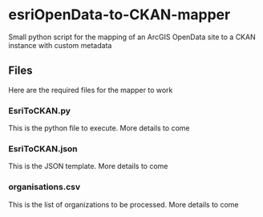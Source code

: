 # esriOpenData-to-CKAN-mapper
Small python script for the mapping of an ArcGIS OpenData site to a CKAN instance with custom metadata

## Files
Here are the required files for the mapper to work

### EsriToCKAN.py
This is the python file to execute. More details to come

### EsriToCKAN.json
This is the JSON template. More details to come

### organisations.csv
This is the list of organizations to be processed. More details to come
